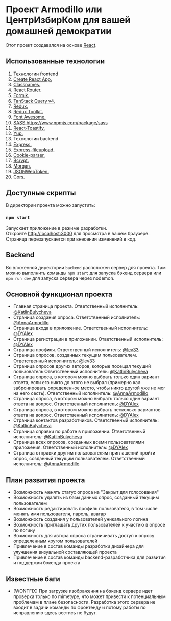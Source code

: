# Проект Armodillo или ЦентрИзбирКом для вашей домашней демократии

Этот проект создавался на основе [React](https://github.com/facebook/create-react-app).

## Использованные технологии

1. Технологии frontend
  1. [Create React App.](https://github.com/facebook/create-react-app)
  2. [Classnames.](https://www.npmjs.com/package/classnames)
  3. [React Router.](https://reactrouter.com/en/main)
  4. [Formik.](https://formik.org/)
  5. [TanStack Query v4.](https://tanstack.com/query/latest)
  6. [Redux.](https://redux.js.org/)
  7. [Redux Toolkit.](https://redux-toolkit.js.org/)
  8. [Font Awesome.](https://fontawesome.com/)
  9. [SASS.]()https://www.npmjs.com/package/sass
  10. [React-Toastify.](https://fkhadra.github.io/react-toastify/introduction)
  11. [Yup.](https://www.npmjs.com/package/yup)
12. Технологии backend
  13. [Express.](https://expressjs.com/)
  14. [Express-fileupload.](https://www.npmjs.com/package/express-fileupload)
  15. [Cookie-parser.](https://www.npmjs.com/package/cookie-parser)
  16. [Bcrypt.](https://www.npmjs.com/package/bcrypt)
  17. [Morgan.](https://www.npmjs.com/package/morgan)
  18. [JSONWebToken.](https://www.npmjs.com/package/jsonwebtoken)
  19. [Cors.](https://www.npmjs.com/package/cors)

## Доступные скрипты

В директории проекта можно запустить:

### `npm start`
Запускает приложение в режиме разработки.\
Откройте [http://localhost:3000](http://localhost:3000) для просмотра в вашем браузере.
Страница перезапускается при внесении изменений в код.

## Backend
Во вложенной директории ```backend``` расположен сервер для проекта. Там можно выполнить команды ```npm start``` для запуска бэкенд сервера или ```npm run dev``` для запуска сервера через nodemon. 

## Основной функционал проекта

- Главная страница проекта. Ответственный исполнитель: [@KatlinBulycheva](https://github.com/KatlinBulycheva)
- Страница создания опроса. Ответственный исполнитель: [@AnnaArmodillo](https://github.com/AnnaArmodillo)
- Страница входа в приложение. Ответственный исполнитель: [@DYAlex](https://github.com/DYAlex)
- Страница регистрации в приложении. Ответственный исполнитель: [@DYAlex](https://github.com/DYAlex)
- Страница профиля. Ответственный исполнитель: [@lev33](https://github.com/lev33)
- Страница опросов, созданных текущим пользователем. Ответственный исполнитель: [@lev33](https://github.com/lev33)
- Страница опросов других авторов, которые посещал текущий пользователь.Ответственный исполнитель: [@KatlinBulycheva](https://github.com/KatlinBulycheva)
- Страница опроса, в котором можно выбрать только один вариант ответа, если его никто до этого не выбрал (примерно как забронировать определенное место, чтобы никто другой уже не мог на него сесть). Ответственный исполнитель: [@AnnaArmodillo](https://github.com/AnnaArmodillo)
- Страница опроса, в котором можно выбрать только один вариант ответа на вопрос. Ответственный исполнитель: [@DYAlex](https://github.com/DYAlex)
- Страница опроса, в котором можно выбрать несколько вариантов ответа на вопрос. Ответственный исполнитель: [@DYAlex](https://github.com/DYAlex)
- Страница контактов разработчиков. Ответственный исполнитель: [@KatlinBulycheva](https://github.com/KatlinBulycheva)
- Страница справки по работе в приложении. Ответственный исполнитель: [@KatlinBulycheva](https://github.com/KatlinBulycheva)
- Страница всех опросов, созданных всеми пользователями приложения. Ответственный исполнитель: [@DYAlex](https://github.com/DYAlex)
- Страница отправки другим пользователям приглашений пройти опрос, созданный текущим пользователем. Ответственный исполнитель: [@AnnaArmodillo](https://github.com/AnnaArmodillo)

## План развития проекта
- Возможность менять статус опроса на "Закрыт для голосования"
- Возможность удалять из базы данных опрос, созданный текущим пользователем
- Возможность редактировать профиль пользователя, в том числе менять имя пользователя, пароль, аватар
- Возможность создания у пользователей уникального логина
- Возможность приглашать других пользователей к участию в опросе по логину
- Возможность для автора опроса ограничивать доступ к опросу определенным кругом пользователей
- Привлечение в состав команды разработки дизайнера для улучшения визуальной составляющей проекта
- Привлечение в состав команды backend-разработчика для развития и поддержки бэкенда проекта

## Известные баги
-  [WONTFIX] При загрузке изображения на бэкенд сервере идет проверка только по mimetype, что может привести к потенциальным проблемам в плане безопасности. Разработка этого сервера не входит в задачи команды по фронтенду и потому работы по исправлению здесь вестись не будут. 
